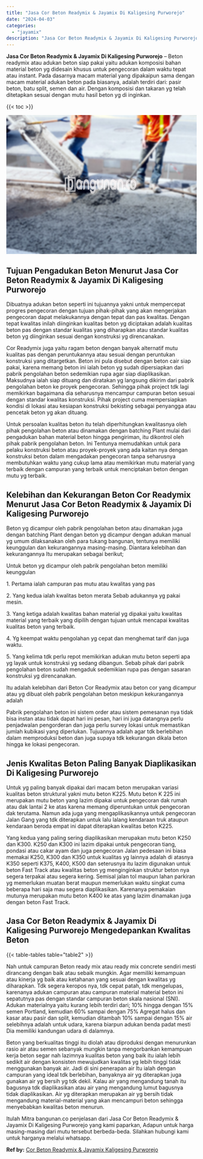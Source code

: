 ```yaml
---
title: "Jasa Cor Beton Readymix & Jayamix Di Kaligesing Purworejo"
date: "2024-04-03"
categories: 
  - "jayamix"
description: "Jasa Cor Beton Readymix & Jayamix Di Kaligesing Purworejo. Itulah Mitra bangunan.co penjelasan dari Jasa Cor Beton Readymix & Jayamix Di Kaligesing Purworejo..."
---
```


**Jasa Cor Beton Readymix & Jayamix Di Kaligesing Purworejo** – Beton readymix atau adukan beton siap pakai yaitu adukan komposisi bahan material beton yg didesain khusus untuk pengecoran dalam waktu tepat atau instant. Pada dasarnya macam material yang dipakaipun sama dengan macam material adukan beton pada biasanya, adalah terdiri dari: pasir beton, batu split, semen dan air. Dengan komposisi dan takaran yg telah ditetapkan sesuai dengan mutu hasil beton yg di inginkan.

{{< toc >}}

![Jasa Cor Beton Readymix & Jayamix Di Kaligesing Purworejo](/images/jasa-cor-readymix-04.png)

## Tujuan Pengadukan Beton Menurut Jasa Cor Beton Readymix & Jayamix Di Kaligesing Purworejo

Dibuatnya adukan beton seperti ini tujuannya yakni untuk mempercepat progres pengecoran dengan tujuan pihak-pihak yang akan mengerjakan pengecoran dapat melakukannya dengan tepat dan pas kwalitas. Dengan tepat kwalitas inilah diinginkan kualitas beton yg diciptakan adalah kualitas beton pas dengan standar kualitas yang diharapkan atau standar kualitas beton yg diinginkan sesuai dengan konstruksi yg direncanakan.

Cor Readymix juga yaitu ragam beton dengan banyak alternatif mutu kualitas pas dengan peruntukannya atau sesuai dengan peruntukan konstruksi yang ditargetkan. Beton ini pula disebut dengan beton cair siap pakai, karena memang beton ini ialah beton yg sudah dipersiapkan dari pabrik pengolahan beton sedemikian rupa agar siap diaplikasikan. Maksudnya ialah siap dituang dan diratakan yg langsung dikirim dari pabrik pengolahan beton ke proyek pengecoran. Sehingga pihak project tdk lagi memikirkan bagaimana dia seharusnya mencampur campuran beton sesuai dengan standar kwalitas konstruksi. Pihak project cuma mempersiapkan kondisi di lokasi atau kesiapan konstruksi bekisting sebagai penyangga atau pencetak beton yg akan dituang.

Untuk persoalan kualitas beton itu telah diperhitungkan kwalitasnya oleh pihak pengolahan beton atau dinamakan dengan batching Plant mulai dari pengadukan bahan material beton hingga pengiriman, itu dikontrol oleh pihak pabrik pengolahan beton. Ini Tentunya memudahkan untuk para pelaku konstruksi beton atau proyek-proyek yang ada kaitan nya dengan konstruksi beton dalam mengadakan pengecoran tanpa seharusnya membutuhkan waktu yang cukup lama atau memikirkan mutu material yang terbaik dengan campuran yang terbaik untuk menciptakan beton dengan mutu yg terbaik.

## Kelebihan dan Kekurangan Beton Cor Readymix Menurut Jasa Cor Beton Readymix & Jayamix Di Kaligesing Purworejo

Beton yg dicampur oleh pabrik pengolahan beton atau dinamakan juga dengan batching Plant dengan beton yg dicampur dengan adukan manual yg umum dilaksanakan oleh para tukang bangunan, tentunya memiliki keunggulan dan kekurangannya masing-masing. Diantara kelebihan dan kekurangannya Itu merupakan sebagai berikut;

Untuk beton yg dicampur oleh pabrik pengolahan beton memiliki keunggulan

1\. Pertama ialah campuran pas mutu atau kwalitas yang pas

2\. Yang kedua ialah kwalitas beton merata Sebab adukannya yg pakai mesin.

3\. Yang ketiga adalah kwalitas bahan material yg dipakai yaitu kwalitas material yang terbaik yang dipilih dengan tujuan untuk mencapai kwalitas kualitas beton yang terbaik.

4\. Yg keempat waktu pengolahan yg cepat dan menghemat tarif dan juga waktu.

5\. Yang kelima tdk perlu repot memikirkan adukan mutu beton seperti apa yg layak untuk konstruksi yg sedang dibangun. Sebab pihak dari pabrik pengolahan beton sudah mengaduk sedemikian rupa pas dengan sasaran konstruksi yg direncanakan.

Itu adalah kelebihan dari Beton Cor Readymix atau beton cor yang dicampur atau yg dibuat oleh pabrik pengolahan beton meskipun kekurangannya adalah

Pabrik pengolahan beton ini sistem order atau sistem pemesanan nya tidak bisa instan atau tidak dapat hari ini pesan, hari ini juga datangnya perlu penjadwalan pengorderan dan juga perlu survey lokasi untuk memastikan jumlah kubikasi yang diperlukan. Tujuannya adalah agar tdk berlebihan dalam memproduksi beton dan juga supaya tdk kekurangan dikala beton hingga ke lokasi pengecoran.

## Jenis Kwalitas Beton Paling Banyak Diaplikasikan Di Kaligesing Purworejo

Untuk yg paling banyak dipakai dari macam beton merupakan variasi kualitas beton struktural yakni mutu beton K225. Mutu beton K 225 ini merupakan mutu beton yang lazim dipakai untuk pengecoran dak rumah atau dak lantai 2 ke atas karena memang diperuntukan untuk pengecoran dak terutama. Namun ada juga yang mengaplikasikannya untuk pengecoran Jalan Gang yang tdk diterapkan untuk lalu lalang kendaraan truk ataupun kendaraan beroda empat ini dapat diterapkan kwalitas beton K225.

Yang kedua yang paling sering diaplikasikan merupakan mutu beton K250 dan K300. K250 dan K300 ini lazim dipakai untuk pengecoran tiang, pondasi atau cakar ayam dan juga pengecoran Jalan pedesaan ini biasa memakai K250, K300 dan K350 untuk kualitas yg lainnya adalah di atasnya K350 seperti K375, K400, K500 dan seterusnya itu lazim digunakan untuk beton Fast Track atau kwalitas beton yg menginginkan struktur beton nya segera terpakai atau segera kering. Semisal jalan tol maupun lahan parkiran yg memerlukan muatan berat maupun memerlukan waktu singkat cuma beberapa hari saja mau segera diaplikasikan. Karenanya pemakaian mutunya merupakan mutu beton K400 ke atas yang lazim dinamakan juga dengan beton Fast Track.

## Jasa Cor Beton Readymix & Jayamix Di Kaligesing Purworejo Mengedepankan Kwalitas Beton

{{< table-tables table="table2" >}}

Nah untuk campuran Beton ready mix atau ready mix concrete sendiri mesti dirancang dengan baik atau sebaik mungkin. Agar memiliki kemampuan atau kinerja yg baik atau ketahanan yang sesuai dengan kwalitas yg diharapkan. Tdk segera keropos nya, tdk cepat patah, tdk mengelupas, karenanya adukan campuran atau campuran material material beton ini sepatutnya pas dengan standar campuran beton skala nasional (SNI). Adukan materialnya yaitu kurang lebih terdiri dari; 10% hingga dengan 15% semen Portland, kemudian 60% sampai dengan 75% Agregat halus dan kasar atau pasir dan split, kemudian ditambah 10% sampai dengan 15% air selebihnya adalah untuk udara, karena biarpun adukan benda padat mesti Dia memiliki kandungan udara di dalamnya.

Beton yang berkualitas tinggi itu diolah atau diproduksi dengan menurunkan rasio air atau semen sebanyak mungkin tanpa mengorbankan kemampuan kerja beton segar nah lazimnya kualitas beton yang baik itu ialah lebih sedikit air dengan konsisten mewujudkan kwalitas yg lebih tinggi tidak menggunakan banyak air. Jadi di sini penerapan air Itu ialah dengan campuran yang ideal tdk berlebihan, banyaknya air yg diterapkan juga gunakan air yg bersih yg tdk dekil. Kalau air yang mengandung tanah itu bagusnya tdk diaplikasikan atau air yang mengandung lumut bagusnya tidak diaplikasikan. Air yg diterapkan merupakan air yg bersih tidak mengandung material-material yang akan mencampuri beton sehingga menyebabkan kwalitas beton menurun.

Itulah Mitra bangunan.co penjelasan dari Jasa Cor Beton Readymix & Jayamix Di Kaligesing Purworejo yang kami paparkan, Adapun untuk harga masing-masing dari mutu tersebut berbeda-beda. Silahkan hubungi kami untuk harganya melalui whatsapp.

**Ref by:** [Cor Beton Readymix & Jayamix Kaligesing Purworejo](https://id.wikipedia.org/wiki/Cor)
